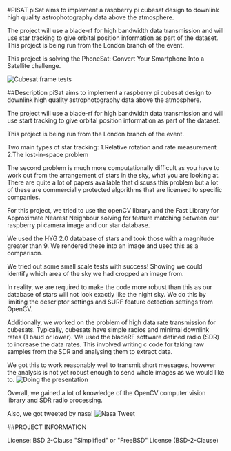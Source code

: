 #PISAT
piSat aims to implement a raspberry pi cubesat design to downlink high quality astrophotography data above the atmosphere.

 The project will use a blade-rf for high bandwidth data transmission and will use star tracking to give orbital position information as part of the dataset. This project is being run from the London branch of the event. 

This project is solving the PhoneSat: Convert Your Smartphone Into a Satellite challenge.

![Cubesat frame tests](https://raw.githubusercontent.com/pisat/startracker/master/Photos/foto.JPG "Cubesat frame tests")

##Description
piSat aims to implement a raspberry pi cubesat design to downlink high quality astrophotography data above the atmosphere.

The project will use a blade-rf for high bandwidth data transmission and will use start tracking to give orbital position information as part of the dataset.

This project is being run from the London branch of the event.

Two main types of star tracking: 
1.Relative rotation and rate measurement 
2.The lost-in-space problem

The second problem is much more computationally difficult as you have to work out from the arrangement of stars in the sky, what you are looking at. There are quite a lot of papers available that discuss this problem but a lot of these are commercially protected algorithms that are licensed to specific companies.

For this project, we tried to use the openCV library and the Fast Library for Approximate Nearest Neighbour solving for feature matching between our raspberry pi camera image and our star database.

We used the HYG 2.0 database of stars and took those with a magnitude greater than 9. We rendered these into an image and used this as a comparison.

We tried out some small scale tests with success! Showing we could identify which area of the sky we had cropped an image from.

In reality, we are required to make the code more robust than this as our database of stars will not look exactly like the night sky. We do this by limiting the descriptor settings and SURF feature detection settings from OpenCV.

Additionally, we worked on the problem of high data rate transmission for cubesats. Typically, cubesats have simple radios and minimal downlink rates (1 baud or lower). We used the bladeRF software defined radio (SDR) to increase the data rates. This involved writing c code for taking raw samples from the SDR and analysing them to extract data.

We got this to work reasonably well to transmit short messages, however the analysis is not yet robust enough to send whole images as we would like to.
![Doing the presentation](https://raw.githubusercontent.com/pisat/startracker/master/Photos/marcello_presentation.jpg "Marcello Talking")

Overall, we gained a lot of knowledge of the OpenCV computer vision library and SDR radio processing.

Also, we got tweeted by nasa! ![Nasa Tweet](https://raw.githubusercontent.com/pisat/startracker/master/Photos/Screenshot%202014-04-13%2023.12.51.png "Nasa Tweet!")

##PROJECT INFORMATION

License: BSD 2-Clause "Simplified" or "FreeBSD" License (BSD-2-Clause)


